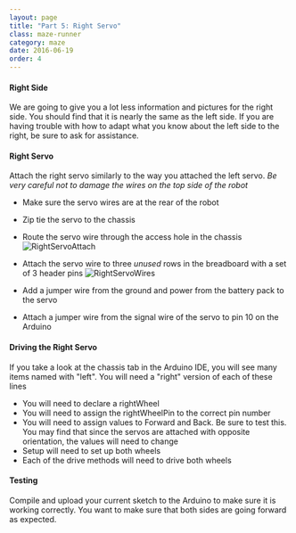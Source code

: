 ```yaml
---
layout: page
title: "Part 5: Right Servo"
class: maze-runner
category: maze
date: 2016-06-19
order: 4
---
```


#### Right Side

We are going to give you a lot less information and pictures for the right side. You should find that it is nearly the same as the left side. If you are having trouble with how to adapt what you know about the left side to the right, be sure to ask for assistance.

#### Right Servo

Attach the right servo similarly to the way you attached the left servo. *Be very careful not to damage the wires on the top side of the robot*
* Make sure the servo wires are at the rear of the robot
* Zip tie the servo to the chassis
* Route the servo wire through the access hole in the chassis
![RightServoAttach]({{site.baseurl}}/assets/mazerunner/rightservo_attach.jpg)

* Attach the servo wire to three *unused* rows in the breadboard with a set of 3 header pins
![RightServoWires]({{site.baseurl}}/assets/mazerunner/rightservo_wires.jpg)
* Add a jumper wire from the ground and power from the battery pack to the servo
* Attach a jumper wire from the signal wire of the servo to pin 10 on the Arduino


#### Driving the Right Servo

If you take a look at the chassis tab in the Arduino IDE, you will see many items named with "left". You will need a "right" version of each of these lines

* You will need to declare a rightWheel
* You will need to assign the rightWheelPin to the correct pin number
* You will need to assign values to Forward and Back. Be sure to test this. You may find that since the servos are attached with opposite orientation, the values will need to change
* Setup will need to set up both wheels
* Each of the drive methods will need to drive both wheels

#### Testing

Compile and upload your current sketch to the Arduino to make sure it is working correctly. You want to make sure that both sides are going forward as expected.
